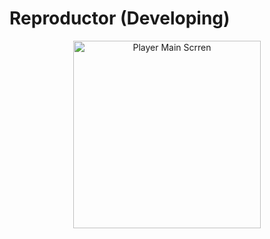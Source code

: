 <h1>
Reproductor
(Developing)
</h1>

<p align="center">
  <img src="https://github.com/EspinoVic/Portafolio/blob/master/public/img/player_vic.jpeg?raw=true" width="300px" alt="Player Main Scrren">
</p>
